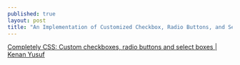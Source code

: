 ```yaml
---
published: true
layout: post
title: "An Implementation of Customized Checkbox, Radio Buttons, and Select Dropdowns"
---
```


[Completely CSS: Custom checkboxes, radio buttons and select boxes | Kenan Yusuf](http://kyusuf.com/post/completely-css-custom-checkbox-radio-buttons-and-select-boxes)
